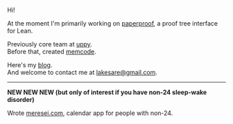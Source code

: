 Hi!

At the moment I'm primarily working on <a href="https://github.com/Paper-Proof/paper-proof">paperproof</a>, a proof tree interface for Lean.

Previously core team at <a href="https://github.com/transloadit/uppy">uppy</a>.  
Before that, created <a href="https://github.com/lakesare/memcode">memcode</a>.

Here's my <a href="https://lakesare.brick.do/">blog</a>.  
And welcome to contact me at lakesare@gmail.com.  

___

**NEW NEW NEW (but only of interest if you have non-24 sleep-wake disorder)**

Wrote <a href="https://meresei.com/">meresei.com</a>, calendar app for people with non-24.
